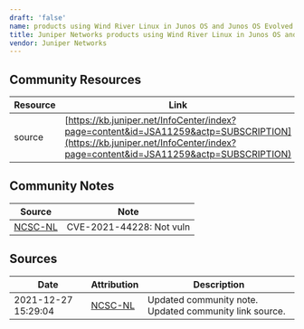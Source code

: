 ```yaml
---
draft: 'false'
name: products using Wind River Linux in Junos OS and Junos OS Evolved
title: Juniper Networks products using Wind River Linux in Junos OS and Junos OS Evolved
vendor: Juniper Networks
---
```



## Community Resources
| Resource | Link |
| --- | --- |
| source | [https://kb.juniper.net/InfoCenter/index?page=content&id=JSA11259&actp=SUBSCRIPTION](https://kb.juniper.net/InfoCenter/index?page=content&id=JSA11259&actp=SUBSCRIPTION) |

## Community Notes
| Source | Note |
| --- | --- |
| [NCSC-NL](https://github.com/NCSC-NL/log4shell/blob/main/software/README.md) | CVE-2021-44228: Not vuln </ul> |

## Sources
| Date | Attribution | Description |
| --- | --- | --- |
| 2021-12-27 15:29:04 | [NCSC-NL](https://github.com/NCSC-NL/log4shell/blob/main/software/README.md) | Updated community note. Updated community link source.  |
